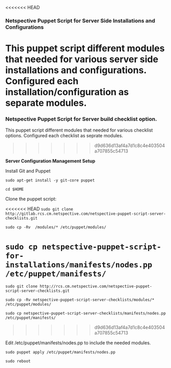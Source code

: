 <<<<<<< HEAD
### Netspective Puppet Script for Server Side Installations and Configurations

This puppet script different modules that needed for various server side installations and configurations. Configured each installation/configuration as separate modules.
=======
### Netspective Puppet Script for Server build checklist option.

This puppet script different modules that needed for various checklist options. Configured each checklist as seprate modules.
>>>>>>> d9d636d13af4a7d1c8c4e403504a707855c54713

**Server Configuration Management Setup**

Install Git and Puppet

`sudo apt-get install -y git-core puppet`

`cd $HOME`

Clone the puppet script:

<<<<<<< HEAD
`sudo git clone http://gitlab.rcs.cm.netspective.com/netspective-puppet-script-server-checklists.git`

`sudo cp -Rv  /modules/* /etc/puppet/modules/`

`sudo cp netspective-puppet-script-for-installations/manifests/nodes.pp /etc/puppet/manifests/`
=======
`sudo git clone http://rcs.cm.netspective.com/netspective-puppet-script-server-checklists.git`

`sudo cp -Rv netspective-puppet-script-server-checklists/modules/* /etc/puppet/modules/`

`sudo cp netspective-puppet-script-server-checklists/manifests/nodes.pp /etc/puppet/manifests/`
>>>>>>> d9d636d13af4a7d1c8c4e403504a707855c54713

Edit /etc/puppet/manifests/nodes.pp to include the needed modules.

`sudo puppet apply /etc/puppet/manifests/nodes.pp`

`sudo reboot`